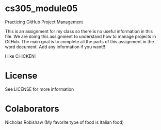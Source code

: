 # cs305_module05
Practicing GitHub Project Management


This is an assignment for my class so there is no useful information in this file. We are doing this assignment to understand how to manage projects in GitHub. The main goal is to complete all the parts of this assignment in the word document. Add any information if you want!!

I like CHICKEN!


# License
See LICENSE for more information

# Colaborators
Nicholas Robishaw
(My favorite type of food is Italian food)
